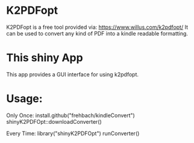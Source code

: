 # K2PDFopt

K2PDFopt is a free tool provided via: https://www.willus.com/k2pdfopt/
It can be used to convert any kind of PDF into a kindle readable formatting.

# This shiny App

This app provides a GUI interface for using k2pdfopt.

# Usage:

Only Once:
install.github("frehbach/kindleConvert")
shinyK2PDFOpt::downloadConverter()

Every Time:
library("shinyK2PDFOpt")
runConverter()
